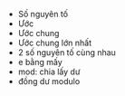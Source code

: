 - Số nguyên tố
- Ước
- Ước chung
- Ước chung lớn nhất
- 2 số nguyên tố cùng nhau
- e bằng mấy
- mod: chia lấy dư
- đồng dư modulo